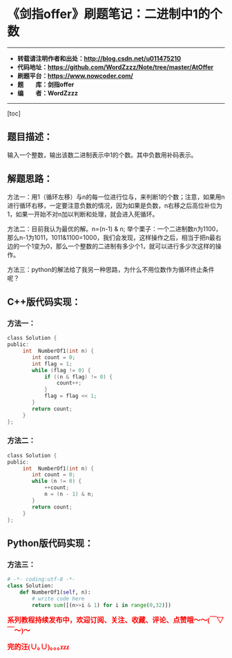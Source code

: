 # 《剑指offer》刷题笔记：二进制中1的个数

----------

- **转载请注明作者和出处：http://blog.csdn.net/u011475210**
- **代码地址：https://github.com/WordZzzz/Note/tree/master/AtOffer**
- **刷题平台：https://www.nowcoder.com/**
- **题&emsp;&emsp;库：剑指offer**
- **编&emsp;&emsp;者：WordZzzz**

----------

[toc]

## 题目描述：
输入一个整数，输出该数二进制表示中1的个数。其中负数用补码表示。

## 解题思路：
方法一：用1（循环左移）与n的每一位进行位与，来判断1的个数；注意，如果用n进行循环右移，一定要注意负数的情况，因为如果是负数，n右移之后高位补位为1，如果一开始不对n加以判断和处理，就会进入死循环。

方法二：目前我认为最优的解。n=(n-1) & n; 
举个栗子：一个二进制数n为1100，那么n-1为1011，1011&1100=1000，我们会发现，这样操作之后，相当于把n最右边的一个1变为0，那么一个整数的二进制有多少个1，就可以进行多少次这样的操作。

方法三：python的解法给了我另一种思路，为什么不用位数作为循环终止条件呢？

## C++版代码实现：

### 方法一：

```c
class Solution {
public:
     int  NumberOf1(int n) {
        int count = 0;
        int flag = 1;
        while (flag != 0) {
            if ((n & flag) != 0) {
                count++;
            }
            flag = flag << 1;
        }
        return count;
     }
};
```

### 方法二：

```c
class Solution {
public:
     int  NumberOf1(int n) {
        int count = 0;
        while (n != 0) {
            ++count;
            n = (n - 1) & n;
        }
        return count;
     }
};
```

## Python版代码实现：

### 方法三：

```python
# -*- coding:utf-8 -*-
class Solution:
    def NumberOf1(self, n):
        # write code here
        return sum([(n>>i & 1) for i in range(0,32)])
```

**<font color="red" size=3 face="仿宋">系列教程持续发布中，欢迎订阅、关注、收藏、评论、点赞哦～～(￣▽￣～)～</font>**

**<font color="red" size=3 face="仿宋">完的汪(∪｡∪)｡｡｡zzz</font>**